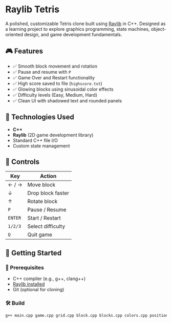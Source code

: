 # Raylib Tetris

A polished, customizable Tetris clone built using [Raylib](https://www.raylib.com/) in C++. Designed as a learning project to explore graphics programming, state machines, object-oriented design, and game development fundamentals.

## 🎮 Features

- ✅ Smooth block movement and rotation
- ✅ Pause and resume with `P`
- ✅ Game Over and Restart functionality
- ✅ High score saved to file (`highscore.txt`)
- ✅ Glowing blocks using sinusoidal color effects
- ✅ Difficulty levels (Easy, Medium, Hard)
- ✅ Clean UI with shadowed text and rounded panels

## 🧱 Technologies Used

- **C++**
- **Raylib** (2D game development library)
- Standard C++ file I/O
- Custom state management

## 🚀 Controls

| Key        | Action              |
|------------|---------------------|
| ← / →      | Move block          |
| ↓          | Drop block faster   |
| ↑          | Rotate block        |
| `P`        | Pause / Resume      |
| `ENTER`    | Start / Restart     |
| `1/2/3`    | Select difficulty   |
| `Q`        | Quit game           |

## 🏁 Getting Started

### 🔧 Prerequisites

- C++ compiler (e.g., g++, clang++)
- [Raylib installed](https://github.com/raysan5/raylib/wiki/Working-on-GNU-Linux)
- Git (optional for cloning)

### 🛠️ Build

```bash
g++ main.cpp game.cpp grid.cpp block.cpp blocks.cpp colors.cpp position.cpp -lraylib -lGL -lm -lpthread -ldl -lrt -lX11 -o tetris

